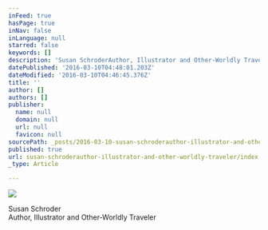 ```yaml
---
inFeed: true
hasPage: true
inNav: false
inLanguage: null
starred: false
keywords: []
description: 'Susan SchroderAuthor, Illustrator and Other-Worldly Traveler'
datePublished: '2016-03-10T04:48:01.203Z'
dateModified: '2016-03-10T04:46:45.376Z'
title: ''
author: []
authors: []
publisher:
  name: null
  domain: null
  url: null
  favicon: null
sourcePath: _posts/2016-03-10-susan-schroderauthor-illustrator-and-other-worldly-traveler.md
published: true
url: susan-schroderauthor-illustrator-and-other-worldly-traveler/index.html
_type: Article

---
```

![](https://the-grid-user-content.s3-us-west-2.amazonaws.com/4d9cacc1-6386-4633-94d0-77348c9dc874.jpg)

Susan Schroder  
Author, Illustrator and Other-Worldly Traveler